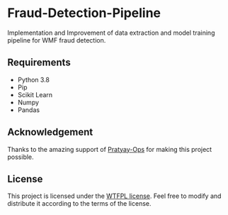 # Fraud-Detection-Pipeline

Implementation and Improvement of data extraction and model training pipeline for WMF fraud detection.

## Requirements
* Python 3.8
* Pip
* Scikit Learn
* Numpy
* Pandas

## Acknowledgement
Thanks to the amazing support of [Pratyay-Ops](https://github.com/Pratyay-ops) for making this project possible.

## License

This project is licensed under the [WTFPL license](LICENSE). Feel free to modify and distribute it according to the terms of the license.
